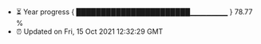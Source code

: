 - ⏳ Year progress { ███████████████████████▁▁▁▁▁▁▁ } 78.77 %
- ⏰ Updated on Fri, 15 Oct 2021 12:32:29 GMT

